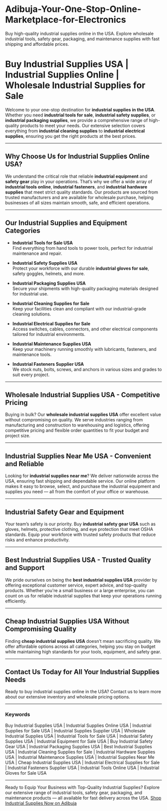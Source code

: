 # Adibuja-Your-One-Stop-Online-Marketplace-for-Electronics
Buy high-quality industrial supplies online in the USA. Explore wholesale industrial tools, safety gear, packaging, and maintenance supplies with fast shipping and affordable prices.
# Buy Industrial Supplies USA | Industrial Supplies Online | Wholesale Industrial Supplies for Sale

Welcome to your one-stop destination for **industrial supplies in the USA**. Whether you need **industrial tools for sale**, **industrial safety supplies**, or **industrial packaging supplies**, we provide a comprehensive range of high-quality products to meet your needs. Our extensive selection covers everything from **industrial cleaning supplies** to **industrial electrical supplies**, ensuring you get the right products at the best prices.

---

## Why Choose Us for Industrial Supplies Online USA?

We understand the critical role that reliable **industrial equipment** and **safety gear** play in your operations. That’s why we offer a wide array of **industrial tools online**, **industrial fasteners**, and **industrial hardware supplies** that meet strict quality standards. Our products are sourced from trusted manufacturers and are available for wholesale purchase, helping businesses of all sizes maintain smooth, safe, and efficient operations.

---

## Our Industrial Supplies and Equipment Categories

- **Industrial Tools for Sale USA**  
Find everything from hand tools to power tools, perfect for industrial maintenance and repair.

- **Industrial Safety Supplies USA**  
Protect your workforce with our durable **industrial gloves for sale**, safety goggles, helmets, and more.

- **Industrial Packaging Supplies USA**  
Secure your shipments with high-quality packaging materials designed for industrial use.

- **Industrial Cleaning Supplies for Sale**  
Keep your facilities clean and compliant with our industrial-grade cleaning solutions.

- **Industrial Electrical Supplies for Sale**  
Access switches, cables, connectors, and other electrical components tailored for industrial environments.

- **Industrial Maintenance Supplies USA**  
Keep your machinery running smoothly with lubricants, fasteners, and maintenance tools.

- **Industrial Fasteners Supplier USA**  
We stock nuts, bolts, screws, and anchors in various sizes and grades to suit every project.

---

## Wholesale Industrial Supplies USA - Competitive Pricing

Buying in bulk? Our **wholesale industrial supplies USA** offer excellent value without compromising on quality. We serve industries ranging from manufacturing and construction to warehousing and logistics, offering competitive pricing and flexible order quantities to fit your budget and project size.

---

## Industrial Supplies Near Me USA - Convenient and Reliable

Looking for **industrial supplies near me**? We deliver nationwide across the USA, ensuring fast shipping and dependable service. Our online platform makes it easy to browse, select, and purchase the industrial equipment and supplies you need — all from the comfort of your office or warehouse.

---

## Industrial Safety Gear and Equipment

Your team’s safety is our priority. Buy **industrial safety gear USA** such as gloves, helmets, protective clothing, and eye protection that meet OSHA standards. Equip your workforce with trusted safety products that reduce risks and enhance productivity.

---

## Best Industrial Supplies USA - Trusted Quality and Support

We pride ourselves on being the **best industrial supplies USA** provider by offering exceptional customer service, expert advice, and top-quality products. Whether you're a small business or a large enterprise, you can count on us for reliable industrial supplies that keep your operations running efficiently.

---

## Cheap Industrial Supplies USA Without Compromising Quality

Finding **cheap industrial supplies USA** doesn’t mean sacrificing quality. We offer affordable options across all categories, helping you stay on budget while maintaining high standards for your tools, equipment, and safety gear.

---

## Contact Us Today for All Your Industrial Supplies Needs

Ready to buy industrial supplies online in the USA? Contact us to learn more about our extensive inventory and wholesale pricing options.

---

### Keywords

Buy Industrial Supplies USA | Industrial Supplies Online USA | Industrial Supplies for Sale USA | Industrial Supplies Supplier USA | Wholesale Industrial Supplies USA | Industrial Tools for Sale USA | Industrial Safety Supplies USA | Industrial Equipment for Sale USA | Buy Industrial Safety Gear USA | Industrial Packaging Supplies USA | Best Industrial Supplies USA | Industrial Cleaning Supplies for Sale | Industrial Hardware Supplies USA | Industrial Maintenance Supplies USA | Industrial Supplies Near Me USA | Cheap Industrial Supplies USA | Industrial Electrical Supplies for Sale | Industrial Fasteners Supplier USA | Industrial Tools Online USA | Industrial Gloves for Sale USA

---

Ready to Equip Your Business with Top-Quality Industrial Supplies?
Explore our extensive range of industrial tools, safety gear, packaging, and maintenance products — all available for fast delivery across the USA.
[Shop Industrial Supplies Now on Adibuja](https://www.adibuja.com/categories/industrial-supplies)
